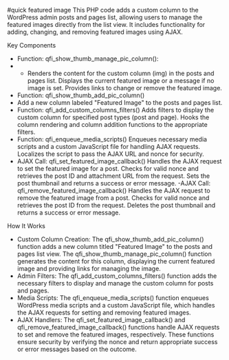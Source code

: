 #quick featured image
This PHP code adds a custom column to the WordPress admin posts and pages list, allowing users to manage the featured images directly from the list view. It includes functionality for adding, changing, and removing featured images using AJAX.

Key Components
- Function: qfi_show_thumb_manage_pic_column():
- - Renders the content for the custom column (img) in the posts and pages list. Displays the current featured image or a message if no image is set. Provides links to change or remove the featured image.
- Function: qfi_show_thumb_add_pic_column()
- Add a new column labeled "Featured Image" to the posts and pages list.
- Function: qfi_add_custom_columns_filters()
Adds filters to display the custom column for specified post types (post and page). Hooks the column rendering and column addition functions to the appropriate filters.
- Function: qfi_enqueue_media_scripts()
Enqueues necessary media scripts and a custom JavaScript file for handling AJAX requests. Localizes the script to pass the AJAX URL and nonce for security.
- AJAX Call: qfi_set_featured_image_callback()
Handles the AJAX request to set the featured image for a post. Checks for valid nonce and retrieves the post ID and attachment URL from the request. Sets the post thumbnail and returns a success or error message.
-AJAX Call: qfi_remove_featured_image_callback()
Handles the AJAX request to remove the featured image from a post. Checks for valid nonce and retrieves the post ID from the request. Deletes the post thumbnail and returns a success or error message.

How It Works
- Custom Column Creation:
The qfi_show_thumb_add_pic_column() function adds a new column titled "Featured Image" to the posts and pages list view. The qfi_show_thumb_manage_pic_column() function generates the content for this column, displaying the current featured image and providing links for managing the image.
- Admin Filters:
The qfi_add_custom_columns_filters() function adds the necessary filters to display and manage the custom column for posts and pages.
- Media Scripts:
The qfi_enqueue_media_scripts() function enqueues WordPress media scripts and a custom JavaScript file, which handles the AJAX requests for setting and removing featured images.
- AJAX Handlers:
The qfi_set_featured_image_callback() and qfi_remove_featured_image_callback() functions handle AJAX requests to set and remove the featured images, respectively. These functions ensure security by verifying the nonce and return appropriate success or error messages based on the outcome.
